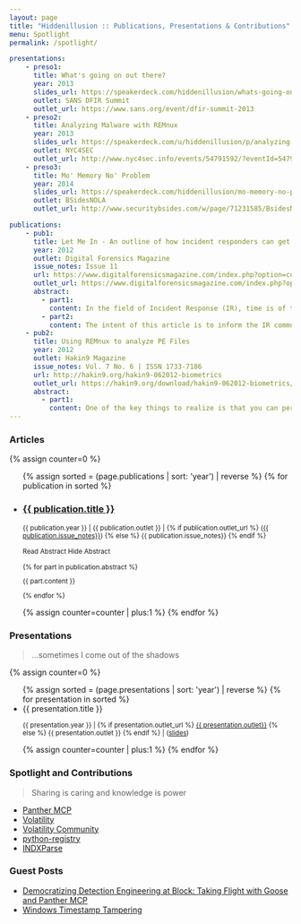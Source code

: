 ```yaml
---
layout: page
title: "Hiddenillusion :: Publications, Presentations & Contributions"
menu: Spotlight
permalink: /spotlight/

presentations:
    - preso1:
      title: What's going on out there?
      year: 2013
      slides_url: https://speakerdeck.com/hiddenillusion/whats-going-on-out-there
      outlet: SANS DFIR Summit
      outlet_url: https://www.sans.org/event/dfir-summit-2013
    - preso2:
      title: Analyzing Malware with REMnux
      year: 2013
      slides_url: https://speakerdeck.com/u/hiddenillusion/p/analyzing-malware-with-remnux
      outlet: NYC4SEC
      outlet_url: http://www.nyc4sec.info/events/54791592/?eventId=54791592&action=detail
    - preso3:
      title: Mo' Memory No' Problem
      year: 2014
      slides_url: https://speakerdeck.com/hiddenillusion/mo-memory-no-problem
      outlet: BSidesNOLA
      outlet_url: http://www.securitybsides.com/w/page/71231585/BsidesNola2014

publications:
    - pub1:
      title: Let Me In - An outline of how incident responders can get into a locked system
      year: 2012
      outlet: Digital Forensics Magazine
      issue_notes: Issue 11
      url: https://www.digitalforensicsmagazine.com/index.php?option=com_content&view=article&id=794
      outlet_url: https://www.digitalforensicsmagazine.com/index.php?option=com_content&view=article&id=292&Itemid=72
      abstract:
        - part1:
          content: In the field of Incident Response (IR), time is of the essence and a locked system may cause an investigation to become delayed, or even worse, over. For the purpose of this paper, a locked system should be considered either a live or a dead system that requires authentication on the Operating System (OS) level. Over the years there have been a few tricks to get around this type of restraint, however, some methods are not maintained by the community, do not work because of system updates, or the responder is simply not aware of them.
        - part2:
          content: The intent of this article is to inform the IR community of current techniques available to overcome these types of situations while also providing a brief technical overview of what each technique involves. Although this paper includes techniques that will also work on Macintosh and Linux platforms, the primary focus of this paper will be unlocking a Windows system. Windows is still the most dominant platform on the market and is what an incident responder is most likely to encounter.
    - pub2:
      title: Using REMnux to analyze PE Files
      year: 2012
      outlet: Hakin9 Magazine
      issue_notes: Vol. 7 No. 6 | ISSN 1733-7186
      url: http://hakin9.org/hakin9-062012-biometrics
      outlet_url: https://hakin9.org/download/hakin9-062012-biometrics/
      abstract:
        - part1:
          content: One of the key things to realize is that you can perform your analysis more efficiently and effectively if you know what tools and features are available to you and how to properly leverage them when doing your analysis. To help illustrate why REMnux should be something in your toolkit let’s take a look at how we can use it to analyze a Portable Executable (PE) file and try to determine if it is malicious or benign.
---
```


### <i class="fa fa-newspaper-o"></i> Articles

{% assign counter=0 %}
<div class="container">
    <div class="row">
        <ul>
            {% assign sorted = (page.publications | sort: 'year') | reverse %}
            {% for publication in sorted %}
              <li>
            		<h3><a href="{{ publication.url }}" target="_blank">{{ publication.title }}</a></h3>
            			<p>
	                	<small>
  								    {{ publication.year }} | {{ publication.outlet }} | 
  								    {% if publication.outlet_url %}
  								    	 (<a href="{{ publication.outlet_url }}" target="_blank">{{ publication.issue_notes}}</a>)
  								    {% else %}
  								    	{{ publication.issue_notes}}
  								    {% endif %}
  								    <p>
    									    <a class="collapse-toggle tooltip" data-collapse="#read-more{{ counter }}" href="#" style="text-decoration:none;">
    										    <span class="collapse-text-show link" data-title="Click to expand">
                              Read Abstract
                            </span>
    										    <span class="collapse-text-hide">
                              Hide Abstract
                            </span>
    										  </a>
    										  <div class="collapse" id="read-more{{ counter }}">
    											{% for part in publication.abstract %}
    												<p>
    													{{ part.content }}
    												</p>
    											{% endfor %}
    										  </div>
  									   </p>
								    </small>
							   </p>
					   </li>
					{% assign counter=counter | plus:1 %} 
          {% endfor %}
        </ul>
    </div>
</div>

### <i class="fa fa-file-text-o"></i> Presentations
> ...sometimes I come out of the shadows

{% assign counter=0 %}
<div class="container">
    <div class="row">
        <ul>
            {% assign sorted = (page.presentations | sort: 'year') | reverse %}
            {% for presentation in sorted %}
              <li>
                {{ presentation.title }}
                  <p>
                    <small>
                      {{ presentation.year }} | 
                      {% if presentation.outlet_url %}
                        <a href="{{ presentation.outlet_url }}" target="_blank">{{ presentation.outlet}}</a>
                      {% else %}
                        {{ presentation.outlet }}
                      {% endif %}
                       | (<a href="{{ presentation.slides_url }}" target="_blank">slides</a>)
                    </small>
                 </p>
             </li>
          {% assign counter=counter | plus:1 %} 
          {% endfor %}
        </ul>
    </div>
</div>

### <i class="fa fa-files-o"></i> Spotlight and <i class="fa fa-code"></i> Contributions

> <i class="fa fa-quote-left"></i>
    Sharing is caring and knowledge is power
  <i class="fa fa-quote-right"></i>

- [Panther MCP](https://github.com/panther-labs/mcp-panther/blob/main/.github/CONTRIBUTORS.md)
- [Volatility](https://github.com/volatilityfoundation/volatility/graphs/contributors)
- [Volatility Community](https://github.com/volatilityfoundation/community/graphs/contributors)
- [python-registry](https://github.com/williballenthin/python-registry/graphs/contributors)
- [INDXParse](https://github.com/williballenthin/INDXParse/graphs/contributors)

### <i class="fa fa-pencil"></i> Guest Posts
- [Democratizing Detection Engineering at Block: Taking Flight with Goose and Panther MCP](https://block.github.io/goose/blog/2025/06/02/goose-panther-mcp/)
- [Windows Timestamp Tampering](http://blog.opensecurityresearch.com/2012/01/windows-timestamp-tampering.html)

